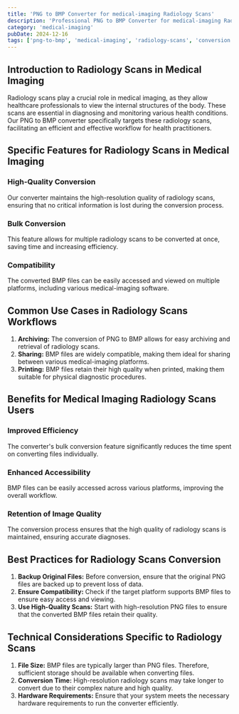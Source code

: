 ```yaml
---
title: 'PNG to BMP Converter for medical-imaging Radiology Scans'
description: 'Professional PNG to BMP Converter for medical-imaging Radiology Scans. Optimized for medical-imaging radiology scans workflows.'
category: 'medical-imaging'
pubDate: 2024-12-16
tags: ['png-to-bmp', 'medical-imaging', 'radiology-scans', 'conversion']
---
```


## Introduction to Radiology Scans in Medical Imaging

Radiology scans play a crucial role in medical imaging, as they allow healthcare professionals to view the internal structures of the body. These scans are essential in diagnosing and monitoring various health conditions. Our PNG to BMP converter specifically targets these radiology scans, facilitating an efficient and effective workflow for health practitioners.

## Specific Features for Radiology Scans in Medical Imaging

### High-Quality Conversion

Our converter maintains the high-resolution quality of radiology scans, ensuring that no critical information is lost during the conversion process.

### Bulk Conversion

This feature allows for multiple radiology scans to be converted at once, saving time and increasing efficiency.

### Compatibility

The converted BMP files can be easily accessed and viewed on multiple platforms, including various medical-imaging software.

## Common Use Cases in Radiology Scans Workflows

1. **Archiving:** The conversion of PNG to BMP allows for easy archiving and retrieval of radiology scans.
2. **Sharing:** BMP files are widely compatible, making them ideal for sharing between various medical-imaging platforms.
3. **Printing:** BMP files retain their high quality when printed, making them suitable for physical diagnostic procedures.

## Benefits for Medical Imaging Radiology Scans Users

### Improved Efficiency

The converter's bulk conversion feature significantly reduces the time spent on converting files individually.

### Enhanced Accessibility

BMP files can be easily accessed across various platforms, improving the overall workflow.

### Retention of Image Quality

The conversion process ensures that the high quality of radiology scans is maintained, ensuring accurate diagnoses.

## Best Practices for Radiology Scans Conversion

1. **Backup Original Files:** Before conversion, ensure that the original PNG files are backed up to prevent loss of data.
2. **Ensure Compatibility:** Check if the target platform supports BMP files to ensure easy access and viewing.
3. **Use High-Quality Scans:** Start with high-resolution PNG files to ensure that the converted BMP files retain their quality.

## Technical Considerations Specific to Radiology Scans

1. **File Size:** BMP files are typically larger than PNG files. Therefore, sufficient storage should be available when converting files.
2. **Conversion Time:** High-resolution radiology scans may take longer to convert due to their complex nature and high quality.
3. **Hardware Requirements:** Ensure that your system meets the necessary hardware requirements to run the converter efficiently.